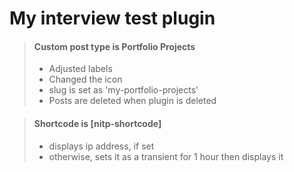 My interview test plugin
=====================

> #### Custom post type is Portfolio Projects
> - Adjusted labels
> - Changed the icon
> - slug is set as 'my-portfolio-projects'
> - Posts are deleted when plugin is deleted

> #### Shortcode is [nitp-shortcode]
> - displays ip address, if set
> - otherwise, sets it as a transient for 1 hour then displays it